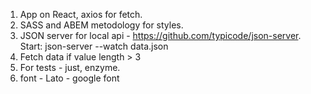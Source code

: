 1. App on React, axios for fetch.
2. SASS and ABEM metodology for styles.
3. JSON server for local api - https://github.com/typicode/json-server. Start:  json-server --watch data.json
4. Fetch data if value length > 3
5. For tests - just, enzyme.
6. font - Lato - google font
   